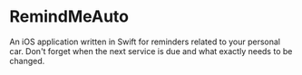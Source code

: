 # RemindMeAuto
An iOS application written in Swift for reminders related to your personal car. Don't forget when the next service is due and what exactly needs to be changed.
